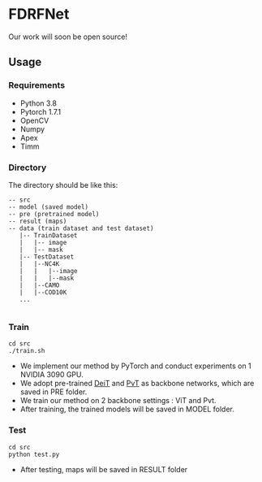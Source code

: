 # FDRFNet
Our work will soon be open source!




## Usage
### Requirements
* Python 3.8
* Pytorch 1.7.1
* OpenCV
* Numpy
* Apex
* Timm


### Directory
The directory should be like this:

````
-- src 
-- model (saved model)
-- pre (pretrained model)
-- result (maps)
-- data (train dataset and test dataset)
   |-- TrainDataset
   |   |-- image
   |   |-- mask
   |-- TestDataset
   |   |--NC4K
   |   |   |--image
   |   |   |--mask
   |   |--CAMO
   |   |--COD10K
   ...
   
````



### Train
```
cd src
./train.sh
```
* We implement our method by PyTorch and conduct experiments on 1 NVIDIA 3090 GPU.
* We adopt pre-trained [DeiT](https://dl.fbaipublicfiles.com/deit/deit_base_distilled_patch16_384-d0272ac0.pth) and [PvT](https://github.com/whai362/PVT/releases/download/v2/pvt_v2_b3.pth) as backbone networks, which are saved in PRE folder.
* We train our method on 2 backbone settings : ViT and Pvt.
* After training, the trained models will be saved in MODEL folder.

### Test

```
cd src
python test.py
```
* After testing, maps will be saved in RESULT folder



